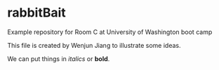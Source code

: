 rabbitBait
==========

Example repository for Room C at University of Washington boot camp

This file is created by Wenjun Jiang to illustrate some ideas.

We can put things in *italics* or **bold**.
